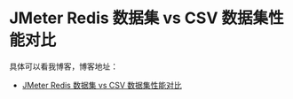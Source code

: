 # JMeter Redis 数据集 vs CSV 数据集性能对比

具体可以看我博客，博客地址： 
- [JMeter Redis 数据集 vs CSV 数据集性能对比](https://blog.csdn.net/zuozewei/article/details/119105098?spm=1001.2014.3001.5502)